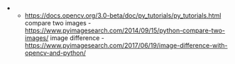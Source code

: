 * - https://docs.opencv.org/3.0-beta/doc/py_tutorials/py_tutorials.html
compare two images - https://www.pyimagesearch.com/2014/09/15/python-compare-two-images/
image difference - https://www.pyimagesearch.com/2017/06/19/image-difference-with-opencv-and-python/
